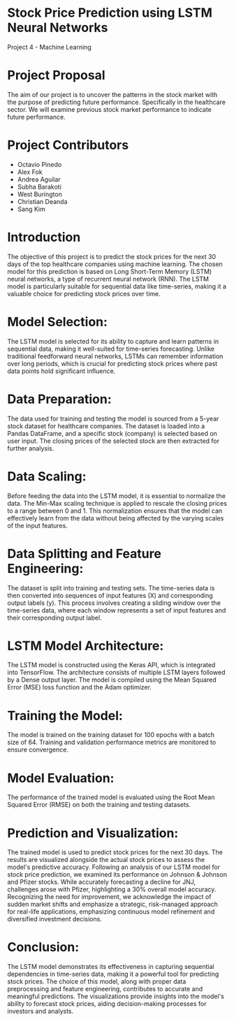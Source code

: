 # Stock Price Prediction using LSTM Neural Networks
Project 4 - Machine Learning

# Project Proposal
The aim of our project is to uncover the patterns in the stock market with the purpose of predicting future performance. Specifically in the healthcare sector. We will examine previous stock market performance to indicate future performance.

# Project Contributors
* Octavio Pinedo
* Alex Fok
* Andrea Aguilar
* Subha Barakoti
* West Burington
* Christian Deanda
* Sang Kim

# Introduction
The objective of this project is to predict the stock prices for the next 30 days of the top healthcare companies using machine learning. The chosen model for this prediction is based on Long Short-Term Memory (LSTM) neural networks, a type of recurrent neural network (RNN). The LSTM model is particularly suitable for sequential data like time-series, making it a valuable choice for predicting stock prices over time.
# Model Selection:
The LSTM model is selected for its ability to capture and learn patterns in sequential data, making it well-suited for time-series forecasting. Unlike traditional feedforward neural networks, LSTMs can remember information over long periods, which is crucial for predicting stock prices where past data points hold significant influence.
# Data Preparation:
The data used for training and testing the model is sourced from a 5-year stock dataset for healthcare companies. The dataset is loaded into a Pandas DataFrame, and a specific stock (company) is selected based on user input. The closing prices of the selected stock are then extracted for further analysis.
# Data Scaling:
Before feeding the data into the LSTM model, it is essential to normalize the data. The Min-Max scaling technique is applied to rescale the closing prices to a range between 0 and 1. This normalization ensures that the model can effectively learn from the data without being affected by the varying scales of the input features.
# Data Splitting and Feature Engineering:
The dataset is split into training and testing sets. The time-series data is then converted into sequences of input features (X) and corresponding output labels (y). This process involves creating a sliding window over the time-series data, where each window represents a set of input features and their corresponding output label.
# LSTM Model Architecture:
The LSTM model is constructed using the Keras API, which is integrated into TensorFlow. The architecture consists of multiple LSTM layers followed by a Dense output layer. The model is compiled using the Mean Squared Error (MSE) loss function and the Adam optimizer.
# Training the Model:
The model is trained on the training dataset for 100 epochs with a batch size of 64. Training and validation performance metrics are monitored to ensure convergence.
# Model Evaluation:
The performance of the trained model is evaluated using the Root Mean Squared Error (RMSE) on both the training and testing datasets.
# Prediction and Visualization:
The trained model is used to predict stock prices for the next 30 days. The results are visualized alongside the actual stock prices to assess the model's predictive accuracy. Following an analysis of our LSTM model for stock price prediction, we examined its performance on Johnson & Johnson and Pfizer stocks. While accurately forecasting a decline for JNJ, challenges arose with Pfizer, highlighting a 30% overall model accuracy. Recognizing the need for improvement, we acknowledge the impact of sudden market shifts and emphasize a strategic, risk-managed approach for real-life applications, emphasizing continuous model refinement and diversified investment decisions.
# Conclusion:
The LSTM model demonstrates its effectiveness in capturing sequential dependencies in time-series data, making it a powerful tool for predicting stock prices. The choice of this model, along with proper data preprocessing and feature engineering, contributes to accurate and meaningful predictions. The visualizations provide insights into the model's ability to forecast stock prices, aiding decision-making processes for investors and analysts.
